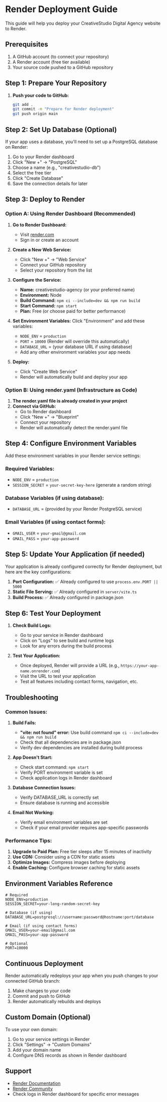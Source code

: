 # Render Deployment Guide

This guide will help you deploy your CreativeStudio Digital Agency website to Render.

## Prerequisites

1. A GitHub account (to connect your repository)
2. A Render account (free tier available)
3. Your source code pushed to a GitHub repository

## Step 1: Prepare Your Repository

1. **Push your code to GitHub:**
   ```bash
   git add .
   git commit -m "Prepare for Render deployment"
   git push origin main
   ```

## Step 2: Set Up Database (Optional)

If your app uses a database, you'll need to set up a PostgreSQL database on Render:

1. Go to your Render dashboard
2. Click "New +" → "PostgreSQL"
3. Choose a name (e.g., "creativestudio-db")
4. Select the free tier
5. Click "Create Database"
6. Save the connection details for later

## Step 3: Deploy to Render

### Option A: Using Render Dashboard (Recommended)

1. **Go to Render Dashboard:**
   - Visit [render.com](https://render.com)
   - Sign in or create an account

2. **Create a New Web Service:**
   - Click "New +" → "Web Service"
   - Connect your GitHub repository
   - Select your repository from the list

3. **Configure the Service:**
   - **Name:** creativestudio-agency (or your preferred name)
   - **Environment:** Node
   - **Build Command:** `npm ci --include=dev && npm run build`
   - **Start Command:** `npm start`
   - **Plan:** Free (or choose paid for better performance)

4. **Set Environment Variables:**
   Click "Environment" and add these variables:
   - `NODE_ENV` = `production`
   - `PORT` = `10000` (Render will override this automatically)
   - `DATABASE_URL` = (your database URL if using database)
   - Add any other environment variables your app needs

5. **Deploy:**
   - Click "Create Web Service"
   - Render will automatically build and deploy your app

### Option B: Using render.yaml (Infrastructure as Code)

1. **The render.yaml file is already created in your project**
2. **Connect via GitHub:**
   - Go to Render dashboard
   - Click "New +" → "Blueprint"
   - Connect your repository
   - Render will automatically detect the render.yaml file

## Step 4: Configure Environment Variables

Add these environment variables in your Render service settings:

### Required Variables:
- `NODE_ENV` = `production`
- `SESSION_SECRET` = `your-secret-key-here` (generate a random string)

### Database Variables (if using database):
- `DATABASE_URL` = (provided by your Render PostgreSQL service)

### Email Variables (if using contact forms):
- `GMAIL_USER` = `your-gmail@gmail.com`
- `GMAIL_PASS` = `your-app-password`

## Step 5: Update Your Application (if needed)

Your application is already configured correctly for Render deployment, but here are the key configurations:

1. **Port Configuration:** ✅ Already configured to use `process.env.PORT || 5000`
2. **Static File Serving:** ✅ Already configured in `server/vite.ts`
3. **Build Process:** ✅ Already configured in package.json

## Step 6: Test Your Deployment

1. **Check Build Logs:**
   - Go to your service in Render dashboard
   - Click on "Logs" to see build and runtime logs
   - Look for any errors during the build process

2. **Test Your Application:**
   - Once deployed, Render will provide a URL (e.g., `https://your-app-name.onrender.com`)
   - Visit the URL to test your application
   - Test all features including contact forms, navigation, etc.

## Troubleshooting

### Common Issues:

1. **Build Fails:**
   - **"vite: not found" error:** Use build command `npm ci --include=dev && npm run build`
   - Check that all dependencies are in package.json
   - Verify dev dependencies are installed during build process

2. **App Doesn't Start:**
   - Check start command: `npm start`
   - Verify PORT environment variable is set
   - Check application logs in Render dashboard

3. **Database Connection Issues:**
   - Verify DATABASE_URL is correctly set
   - Ensure database is running and accessible

4. **Email Not Working:**
   - Verify email environment variables are set
   - Check if your email provider requires app-specific passwords

### Performance Tips:

1. **Upgrade to Paid Plan:** Free tier sleeps after 15 minutes of inactivity
2. **Use CDN:** Consider using a CDN for static assets
3. **Optimize Images:** Compress images before deploying
4. **Enable Caching:** Configure browser caching for static assets

## Environment Variables Reference

```env
# Required
NODE_ENV=production
SESSION_SECRET=your-long-random-secret-key

# Database (if using)
DATABASE_URL=postgresql://username:password@hostname:port/database

# Email (if using contact forms)
GMAIL_USER=your-email@gmail.com
GMAIL_PASS=your-app-password

# Optional
PORT=10000
```

## Continuous Deployment

Render automatically redeploys your app when you push changes to your connected GitHub branch:

1. Make changes to your code
2. Commit and push to GitHub
3. Render automatically rebuilds and deploys

## Custom Domain (Optional)

To use your own domain:

1. Go to your service settings in Render
2. Click "Settings" → "Custom Domains"
3. Add your domain name
4. Configure DNS records as shown in Render dashboard

## Support

- [Render Documentation](https://render.com/docs)
- [Render Community](https://community.render.com)
- Check logs in Render dashboard for specific error messages